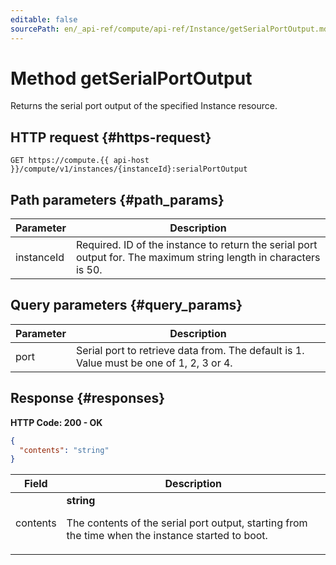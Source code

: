 ```yaml
---
editable: false
sourcePath: en/_api-ref/compute/api-ref/Instance/getSerialPortOutput.md
---
```


# Method getSerialPortOutput
Returns the serial port output of the specified Instance resource.
 

 
## HTTP request {#https-request}
```
GET https://compute.{{ api-host }}/compute/v1/instances/{instanceId}:serialPortOutput
```
 
## Path parameters {#path_params}
 
Parameter | Description
--- | ---
instanceId | Required. ID of the instance to return the serial port output for.  The maximum string length in characters is 50.
 
## Query parameters {#query_params}
 
Parameter | Description
--- | ---
port | Serial port to retrieve data from. The default is 1.  Value must be one of 1, 2, 3 or 4.
 
## Response {#responses}
**HTTP Code: 200 - OK**

```json 
{
  "contents": "string"
}
```

 
Field | Description
--- | ---
contents | **string**<br><p>The contents of the serial port output, starting from the time when the instance started to boot.</p> 